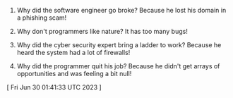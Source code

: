  
1. Why did the software engineer go broke? Because he lost his domain in a phishing scam!

2. Why don't programmers like nature? It has too many bugs!

3. Why did the cyber security expert bring a ladder to work? Because he heard the system had a lot of firewalls!

4. Why did the programmer quit his job? Because he didn't get arrays of opportunities and was feeling a bit null!
 
[ 
Fri Jun 30 01:41:33 UTC 2023
 ]
